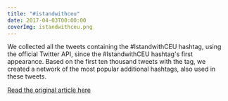 ```yaml
---
title: "#istandwithceu"
date: 2017-04-03T00:00:00
coverImg: istandwithceu.png
---
```


We collected all the tweets containing the #IstandwithCEU hashtag, using the official Twitter API, since the #IstandwithCEU hashtag's first appearance. Based on the first ten thousand tweets with the tag, we created a network of the most popular additional hashtags, also used in these tweets.

<!--more-->

[Read the original article here](https://networkdatascience.ceu.edu/node/326)
